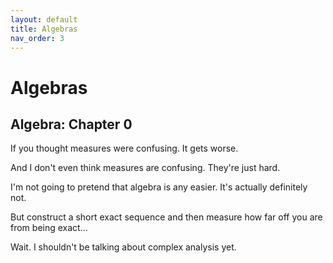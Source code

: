 ```yaml
---
layout: default
title: Algebras
nav_order: 3
---
```

# Algebras

## Algebra: Chapter 0

If you thought measures were confusing. It gets worse. 

And I don't even think measures are confusing. They're just hard. 

I'm not going to pretend that algebra is any easier. It's actually definitely not. 

But construct a short exact sequence and then measure how far off you are from being exact... 

Wait. I shouldn't be talking about complex analysis yet. 
